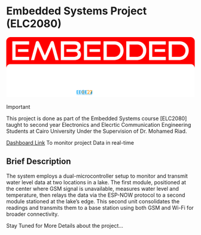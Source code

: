 # Embedded Systems Project (ELC2080)


![TEAM Logo Main](Team_Graphics/Export%20logo.png)

>[!IMPORTANT]
> This project is done as part of the Embedded Systems course [ELC2080] taught to second year Electronics and Elecrtic Communication Engineering Students at Cairo University Under the Supervision of Dr. Mohamed Riad.

[Dashboard Link](https://amirsameh1.github.io/test/) To monitor project Data in real-time

## Brief Description

The system employs a dual-microcontroller setup to monitor and transmit water level data at two locations in a lake. The first module, positioned at the center where GSM signal is unavailable, measures water level and temperature, then relays the data via the ESP-NOW protocol to a second module stationed at the lake’s edge. This second unit consolidates the readings and transmits them to a base station using both GSM and Wi-Fi for broader connectivity.

Stay Tuned for More Details about the project...